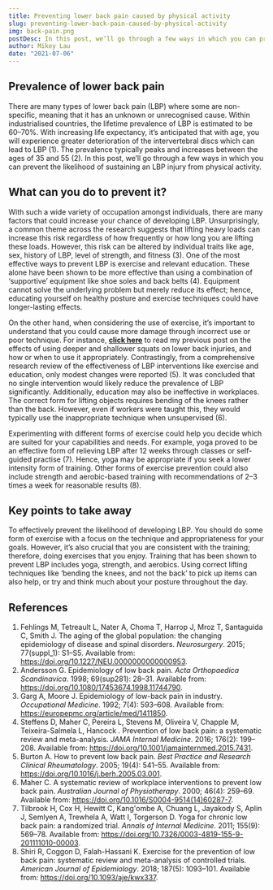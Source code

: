 ```yaml
---
title: Preventing lower back pain caused by physical activity
slug: preventing-lower-back-pain-caused-by-physical-activity
img: back-pain.png
postDesc: In this post, we’ll go through a few ways in which you can prevent the likelihood of sustaining a LBP injury from physical activity.
author: Mikey Lau
date: "2021-07-06"
---
```


## Prevalence of lower back pain

There are many types of lower back pain (LBP) where some are non-specific, meaning that it has an unknown or unrecognised cause. Within industrialised countries, the lifetime prevalence of LBP is estimated to be 60–70%. With increasing life expectancy, it’s anticipated that with age, you will experience greater deterioration of the intervertebral discs which can lead to LBP (1). The prevalence typically peaks and increases between the ages of 35 and 55 (2). In this post, we’ll go through a few ways in which you can prevent the likelihood of sustaining an LBP injury from physical activity.

## What can you do to prevent it?

With such a wide variety of occupation amongst individuals, there are many factors that could increase your chance of developing LBP. Unsurprisingly, a common theme across the research suggests that lifting heavy loads can increase this risk regardless of how frequently or how long you are lifting these loads. However, this risk can be altered by individual traits like age, sex, history of LBP, level of strength, and fitness (3). One of the most effective ways to prevent LBP is exercise and relevant education. These alone have been shown to be more effective than using a combination of ‘supportive’ equipment like shoe soles and back belts (4). Equipment cannot solve the underlying problem but merely reduce its effect; hence, educating yourself on healthy posture and exercise techniques could have longer-lasting effects.

On the other hand, when considering the use of exercise, it’s important to understand that you could cause more damage through incorrect use or poor technique. For instance, [**click here**](https://mikeylau.uk/blog/squatting-below-parallel) to read my previous post on the effects of using deeper and shallower squats on lower back injuries, and how or when to use it appropriately. Contrastingly, from a comprehensive research review of the effectiveness of LBP interventions like exercise and education, only modest changes were reported (5). It was concluded that no single intervention would likely reduce the prevalence of LBP significantly. Additionally, education may also be ineffective in workplaces. The correct form for lifting objects requires bending of the knees rather than the back. However, even if workers were taught this, they would typically use the inappropriate technique when unsupervised (6).

Experimenting with different forms of exercise could help you decide which are suited for your capabilities and needs. For example, yoga proved to be an effective form of relieving LBP after 12 weeks through classes or self-guided practise (7). Hence, yoga may be appropriate if you seek a lower intensity form of training. Other forms of exercise prevention could also include strength and aerobic-based training with recommendations of 2–3 times a week for reasonable results (8).

## Key points to take away

To effectively prevent the likelihood of developing LBP. You should do some form of exercise with a focus on the technique and appropriateness for your goals. However, it’s also crucial that you are consistent with the training; therefore, doing exercises that you enjoy. Training that has been shown to prevent LBP includes yoga, strength, and aerobics. Using correct lifting techniques like ‘bending the knees, and not the back’ to pick up items can also help, or try and think much about your posture throughout the day.

## References

1. Fehlings M, Tetreault L, Nater A, Choma T, Harrop J, Mroz T, Santaguida C, Smith J. The aging of the global population: the changing epidemiology of disease and spinal disorders. _Neurosurgery_. 2015; 77(suppl_1): S1–S5. Available from: https://doi.org/10.1227/NEU.0000000000000953.
2. Andersson G. Epidemiology of low back pain. _Acta Orthopaedica Scandinavica_. 1998; 69(sup281): 28–31. Available from: https://doi.org/10.1080/17453674.1998.11744790.
3. Garg A, Moore J. Epidemiology of low-back pain in industry. _Occupational Medicine_. 1992; 7(4): 593–608. Available from: https://europepmc.org/article/med/1411850.
4. Steffens D, Maher C, Pereira L, Stevens M, Oliveira V, Chapple M, Teixeira-Salmela L, Hancock . Prevention of low back pain: a systematic review and meta-analysis. _JAMA Internal Medicine_. 2016; 176(2): 199–208. Available from: https://doi.org/10.1001/jamainternmed.2015.7431.
5. Burton A. How to prevent low back pain. _Best Practice and Research Clinical Rheumatology_. 2005; 19(4): 541–55. Available from: https://doi.org/10.1016/j.berh.2005.03.001.
6. Maher C. A systematic review of workplace interventions to prevent low back pain. _Australian Journal of Physiotherapy_. 2000; 46(4): 259–69. Available from: https://doi.org/10.1016/S0004-9514(14)60287-7.
7. Tilbrook H, Cox H, Hewitt C, Kang'ombe A, Chuang L, Jayakody S, Aplin J, Semlyen A, Trewhela A, Watt I, Torgerson D. Yoga for chronic low back pain: a randomized trial. _Annals of Internal Medicine_. 2011; 155(9): 569–78. Available from: https://doi.org/10.7326/0003-4819-155-9-201111010-00003.
8. Shiri R, Coggon D, Falah-Hassani K. Exercise for the prevention of low back pain: systematic review and meta-analysis of controlled trials. _American Journal of Epidemiology_. 2018; 187(5): 1093–101. Available from: https://doi.org/10.1093/aje/kwx337.
